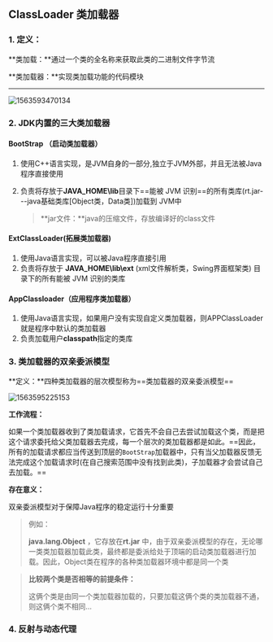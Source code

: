 ## ClassLoader 类加载器

### 1.  定义：

**类加载：**通过一个类的全名称来获取此类的二进制文件字节流

**类加载器：**实现类加载功能的代码模块

------



![1563593470134](C:\Users\j2726\AppData\Roaming\Typora\typora-user-images\1563593470134.png)

### 2. JDK内置的三大类加载器

####  BootStrap （启动类加载器）

1. 使用C++语言实现，是JVM自身的一部分,独立于JVM外部，并且无法被Java程序直接使用

2. 负责将存放于**JAVA_HOME\lib**目录下==能被 JVM 识别==的所有类库(rt.jar---java基础类库[Object类，Data类])加载到 JVM中

   >**jar文件：**java的压缩文件，存放编译好的class文件

####  ExtClassLoader(拓展类加载器)

1. 使用Java语言实现，可以被Java程序直接引用
2. 负责将存放于 **JAVA_HOME\lib\ext** (xml文件解析类，Swing界面框架类) 目录下的所有能被 JVM 识别的类库

####  AppClassloader（应用程序类加载器）

1. 使用Java语言实现，如果用户没有实现自定义类加载器，则APPClassLoader就是程序中默认的类加载器
2. 负责加载用户**classpath**指定的类库



### 3. 类加载器的双亲委派模型

**定义：**四种类加载器的层次模型称为==类加载器的双亲委派模型==

![1563595225153](C:\Users\j2726\AppData\Roaming\Typora\typora-user-images\1563595225153.png)



**工作流程：**

如果一个类加载器收到了类加载请求，它首先不会自己去尝试加载这个类，而是把这个请求委托给父类加载器去完成，每一个层次的类加载器都是如此。==因此，所有的加载请求都应当传送到顶层的`BootStrap`加载器中，只有当父加载器反馈无法完成这个加载请求时(在自己搜索范围中没有找到此类)，子加载器才会尝试自己去加载。==

**存在意义：**

双亲委派模型对于保障Java程序的稳定运行十分重要

>例如：
>
>**java.lang.Object** ，它存放在**rt.jar** 中，由于双亲委派模型的存在，无论哪一类类加载器加载此类，最终都是委派给处于顶端的启动类加载器进行加载。因此，Object类在程序的各种类加载器环境中都是同一个类

> **比较两个类是否相等的前提条件：**
>
> 这俩个类是由同一个类加载器加载的，只要加载这俩个类的类加载器不通，则这俩个类不相同...



### 4. 反射与动态代理



